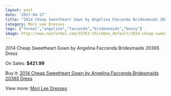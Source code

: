 ```yaml
---
layout: post
date: '2017-04-17'
title: "2014 Cheap Sweetheart Gown by Angelina Faccenda Bridesmaids 20365 Dress"
category: Mori Lee Dresses
tags: ["formal","angelina","faccenda","bridesmaids","bonny"]
image: http://www.neoformal.com/15763-thickbox_default/2014-cheap-sweetheart-gown-by-angelina-faccenda-bridesmaids-20365-dress.jpg
---
```

2014 Cheap Sweetheart Gown by Angelina Faccenda Bridesmaids 20365 Dress

On Sales: **$421.99**
<a href="https://www.neoformal.com/en/mori-lee-dresses-2014/5284-2014-cheap-sweetheart-gown-by-angelina-faccenda-bridesmaids-20365-dress.html"><amp-img layout="responsive" width="600" height="600" src="//www.neoformal.com/15763-thickbox_default/2014-cheap-sweetheart-gown-by-angelina-faccenda-bridesmaids-20365-dress.jpg" alt="2014 Cheap Sweetheart Gown by Angelina Faccenda Bridesmaids 20365 Dress 0" /></a>
<a href="https://www.neoformal.com/en/mori-lee-dresses-2014/5284-2014-cheap-sweetheart-gown-by-angelina-faccenda-bridesmaids-20365-dress.html"><amp-img layout="responsive" width="600" height="600" src="//www.neoformal.com/15764-thickbox_default/2014-cheap-sweetheart-gown-by-angelina-faccenda-bridesmaids-20365-dress.jpg" alt="2014 Cheap Sweetheart Gown by Angelina Faccenda Bridesmaids 20365 Dress 1" /></a>

Buy it: [2014 Cheap Sweetheart Gown by Angelina Faccenda Bridesmaids 20365 Dress](https://www.neoformal.com/en/mori-lee-dresses-2014/5284-2014-cheap-sweetheart-gown-by-angelina-faccenda-bridesmaids-20365-dress.html "2014 Cheap Sweetheart Gown by Angelina Faccenda Bridesmaids 20365 Dress")

View more: [Mori Lee Dresses](https://www.neoformal.com/en/62-mori-lee-dresses-2014 "Mori Lee Dresses")